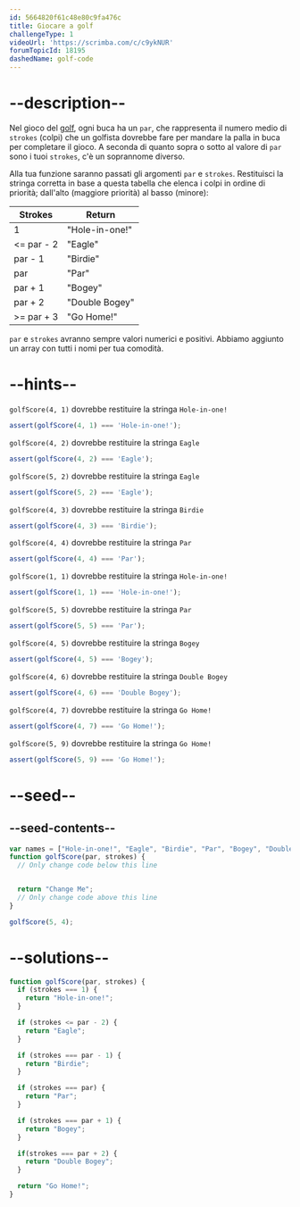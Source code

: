 ```yaml
---
id: 5664820f61c48e80c9fa476c
title: Giocare a golf
challengeType: 1
videoUrl: 'https://scrimba.com/c/c9ykNUR'
forumTopicId: 18195
dashedName: golf-code
---
```


# --description--

Nel gioco del [golf](https://en.wikipedia.org/wiki/Golf), ogni buca ha un `par`, che rappresenta il numero medio di `strokes` (colpi) che un golfista dovrebbe fare per mandare la palla in buca per completare il gioco. A seconda di quanto sopra o sotto al valore di `par` sono i tuoi `strokes`, c'è un soprannome diverso.

Alla tua funzione saranno passati gli argomenti `par` e `strokes`. Restituisci la stringa corretta in base a questa tabella che elenca i colpi in ordine di priorità; dall'alto (maggiore priorità) al basso (minore):

<table class='table table-striped'><thead><tr><th>Strokes</th><th>Return</th></tr></thead><tbody><tr><td>1</td><td>"Hole-in-one!"</td></tr><tr><td>&#x3C;= par - 2</td><td>"Eagle"</td></tr><tr><td>par - 1</td><td>"Birdie"</td></tr><tr><td>par</td><td>"Par"</td></tr><tr><td>par + 1</td><td>"Bogey"</td></tr><tr><td>par + 2</td><td>"Double Bogey"</td></tr><tr><td>>= par + 3</td><td>"Go Home!"</td></tr></tbody></table>

`par` e `strokes` avranno sempre valori numerici e positivi. Abbiamo aggiunto un array con tutti i nomi per tua comodità.

# --hints--

`golfScore(4, 1)` dovrebbe restituire la stringa `Hole-in-one!`

```js
assert(golfScore(4, 1) === 'Hole-in-one!');
```

`golfScore(4, 2)` dovrebbe restituire la stringa `Eagle`

```js
assert(golfScore(4, 2) === 'Eagle');
```

`golfScore(5, 2)` dovrebbe restituire la stringa `Eagle`

```js
assert(golfScore(5, 2) === 'Eagle');
```

`golfScore(4, 3)` dovrebbe restituire la stringa `Birdie`

```js
assert(golfScore(4, 3) === 'Birdie');
```

`golfScore(4, 4)` dovrebbe restituire la stringa `Par`

```js
assert(golfScore(4, 4) === 'Par');
```

`golfScore(1, 1)` dovrebbe restituire la stringa `Hole-in-one!`

```js
assert(golfScore(1, 1) === 'Hole-in-one!');
```

`golfScore(5, 5)` dovrebbe restituire la stringa `Par`

```js
assert(golfScore(5, 5) === 'Par');
```

`golfScore(4, 5)` dovrebbe restituire la stringa `Bogey`

```js
assert(golfScore(4, 5) === 'Bogey');
```

`golfScore(4, 6)` dovrebbe restituire la stringa `Double Bogey`

```js
assert(golfScore(4, 6) === 'Double Bogey');
```

`golfScore(4, 7)` dovrebbe restituire la stringa `Go Home!`

```js
assert(golfScore(4, 7) === 'Go Home!');
```

`golfScore(5, 9)` dovrebbe restituire la stringa `Go Home!`

```js
assert(golfScore(5, 9) === 'Go Home!');
```

# --seed--

## --seed-contents--

```js
var names = ["Hole-in-one!", "Eagle", "Birdie", "Par", "Bogey", "Double Bogey", "Go Home!"];
function golfScore(par, strokes) {
  // Only change code below this line


  return "Change Me";
  // Only change code above this line
}

golfScore(5, 4);
```

# --solutions--

```js
function golfScore(par, strokes) {
  if (strokes === 1) {
    return "Hole-in-one!";
  }

  if (strokes <= par - 2) {
    return "Eagle";
  }

  if (strokes === par - 1) {
    return "Birdie";
  }

  if (strokes === par) {
    return "Par";
  }

  if (strokes === par + 1) {
    return "Bogey";
  }

  if(strokes === par + 2) {
    return "Double Bogey";
  }

  return "Go Home!";
}
```

